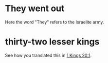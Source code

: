 # They went out

Here the word "They" refers to the Israelite army.

# thirty-two lesser kings

See how you translated this in [1 Kings 20:1](../20/01.md).

